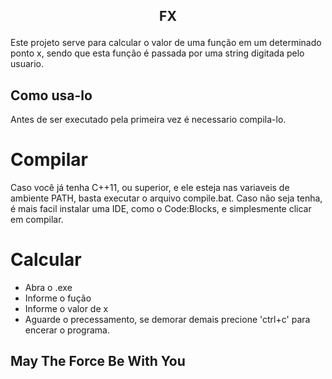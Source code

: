 ## <p align="center">FX</p>

Este projeto serve para calcular o valor de uma função em um determinado ponto
x, sendo que esta função é passada por uma string digitada pelo usuario.

## Como usa-lo

Antes de ser executado pela primeira vez é necessario compila-lo.

# Compilar

Caso você já tenha C++11, ou superior, e ele esteja nas variaveis de ambiente 
PATH, basta executar o arquivo compile.bat.
Caso não seja tenha, é mais facil instalar uma IDE, como o Code:Blocks, e 
simplesmente clicar em compilar.

# Calcular

* Abra o .exe
* Informe o fução
* Informe o valor de x
* Aguarde o precessamento, se demorar demais precione 'ctrl+c' para encerar o 
programa.


## May The Force Be With You
